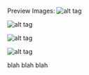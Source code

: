 
Preview Images:
![alt tag](https://raw.githubusercontent.com/andyzeng/roomscanner/master/Preview/Screenshot_2015-06-19-19-43-54.png)

![alt tag](https://raw.githubusercontent.com/andyzeng/roomscanner/master/Preview/Screenshot_2015-06-19-19-47-29.png)

![alt tag](https://raw.githubusercontent.com/andyzeng/roomscanner/master/Preview/Screenshot_2015-06-19-19-48-51.png)

![alt tag](https://raw.githubusercontent.com/andyzeng/roomscanner/master/Preview/Screenshot_2015-06-19-19-49-07.png)

blah blah blah